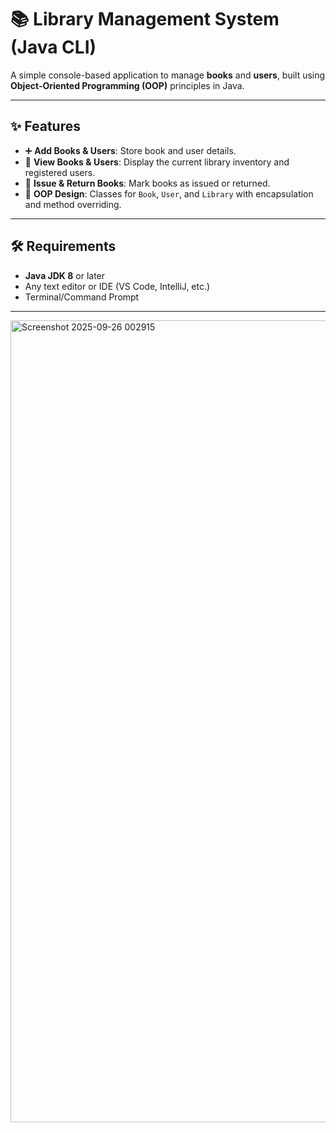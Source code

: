 # 📚 Library Management System (Java CLI)

A simple console-based application to manage **books** and **users**, built using **Object-Oriented Programming (OOP)** principles in Java.

---

## ✨ Features
- ➕ **Add Books & Users**: Store book and user details.
- 👀 **View Books & Users**: Display the current library inventory and registered users.
- 📖 **Issue & Return Books**: Mark books as issued or returned.
- 🧩 **OOP Design**: Classes for `Book`, `User`, and `Library` with encapsulation and method overriding.

---

## 🛠️ Requirements
- **Java JDK 8** or later
- Any text editor or IDE (VS Code, IntelliJ, etc.)
- Terminal/Command Prompt

---

<img width="2152" height="1283" alt="Screenshot 2025-09-26 002915" src="https://github.com/user-attachments/assets/9f6f3bfd-0219-498d-b90b-b264ea028474" />

